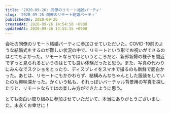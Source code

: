 ```yaml
---
title: '2020-09-26: 同僚のリモート結婚パーティ'
slug: '2020-09-26-同僚のリモート結婚パーティ'
publishedOn: 2020-09-26
createdAt: 2020-09-26 14:54:50 +0900
updatedAt: 2020-09-26 14:55:15 +0900
---
```

会社の同僚のリモート結婚パーティに参加させていただいた。COVID-19前のような結婚式をするのが難しい状況の中で、リモートという形でお祝いができるのはとてもよかった。リモートならではというところだと、新郎新婦の様子を間近でずっと見られるというのはとても良い体験だったと思う。また、写真の代わりにみんなでスクショをとったり、ディスプレイをスマホで撮るのも新鮮で面白かった。あとは、リモートにもかかわらず、結構みんなちゃんとした服装をしていたのも興味深かった。かくいう私も、それっぽいバーチャル背景用の写真を探したりと、リモートならではの楽しみ方ができたように思う。

とても面白い取り組みに参加させていただいて、本当にありがとうございました。末永くお幸せに！

